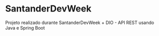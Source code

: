 # SantanderDevWeek
Projeto realizado durante SantanderDevWeek + DIO - API REST usando Java e Spring Boot
